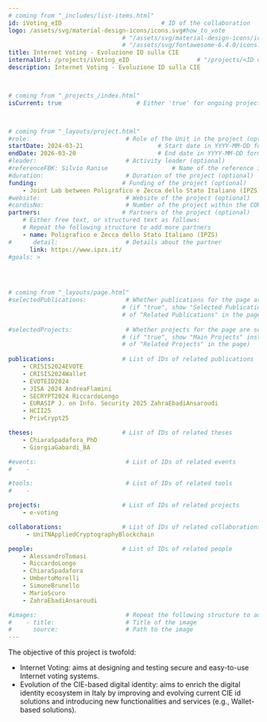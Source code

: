 ```yaml
---
# coming from "_includes/list-items.html"
id: iVoting_eID                            # ID of the collaboration
logo: /assets/svg/material-design-icons/icons.svg#how_to_vote                          # "/assets/areas/projects/<image name>" or 
                                # "/assets/svg/material-design-icons/icons.svg#<icon id>" or 
                                # "/assets/svg/fontawesome-6.4.0/icons.svg#<icon id>"
title: Internet Voting - Evoluzione ID sulla CIE                         # Title of the collaboration
internalUrl: /projects/iVoting_eID                   # "/projects/<ID of the collaboration>"
description: Internet Voting - Evoluzione ID sulla CIE                   # Short description (few words)



# coming from "_projects_/index.html"
isCurrent: true                     # Either 'true' for ongoing projects or 'false' for terminated projects



# coming from "_layouts/project.html"
#role:                           # Role of the Unit in the project (optional)
startDate: 2024-03-21                     # Start date in YYYY-MM-DD format (optional)
endDate: 2026-03-20                       # End date in YYYY-MM-DD format (optional)
#leader:                         # Activity leader (optional)
#referenceFBK: Silvio Ranise                  # Name of the reference in FBK (optional)
#duration:                       # Duration of the project (optional)
funding:                        # Funding of the project (optional)
    - Joint Lab between Poligrafico e Zecca dello Stato Italiano (IPZS) and FBK
#website:                        # Website of the project (optional)
#cordisNo:                       # Number of the project within the CORDIS website (optional)
partners:                       # Partners of the project (optional)
    # Either free text, or structured text as follows:
    # Repeat the following structure to add more partners
    - name: Poligrafico e Zecca dello Stato Italiano (IPZS)
#      detail:                   # Details about the partner
      link: https://www.ipzs.it/
#goals: >
    



# coming from "_layouts/page.html"
#selectedPublications:           # Whether publications for the page are selected 
                                # (if "true", show "Selected Publications" instead  
                                # of "Related Publications" in the page)
                                
#selectedProjects:               # Whether projects for the page are selected 
                                # (if "true", show "Main Projects" instead  
                                # of "Related Projects" in the page)
                                                                
publications:                   # List of IDs of related publications
    - CRISIS2024EVOTE
    - CRISIS2024Wallet
    - EVOTEID2024
    - JISA 2024 AndreaFlamini
    - SECRYPT2024 RiccardoLongo
    - EURASIP J. on Info. Security 2025 ZahraEbadiAnsaroudi
    - HCII25
    - PrivCrypt25

theses:                         # List of IDs of related theses
    - ChiaraSpadafora_PhD
    - GiorgiaGabardi_BA

#events:                         # List of IDs of related events
#    - 

#tools:                          # List of IDs of related tools
#    - 

projects:                       # List of IDs of related projects
    - e-voting

collaborations:                 # List of IDs of related collaborations
     - UniTNAppliedCryptographyBlockchain

people:                         # List of IDs of related people
    - AlessandroTomasi
    - RiccardoLongo
    - ChiaraSpadafora
    - UmbertoMorelli
    - SimoneBrunello
    - MarioScuro
    - ZahraEbadiAnsaroudi

#images:                         # Repeat the following structure to add more images
#    - title:                    # Title of the image
#      source:                   # Path to the image
---
```


The objective of this project is twofold:
- Internet Voting: aims at designing and testing secure and easy-to-use Internet voting systems.
- Evolution of the CIE-based digital identity: aims to enrich the digital identity ecosystem in Italy by improving and evolving current CIE id solutions and introducing new functionalities and services (e.g., Wallet-based solutions).